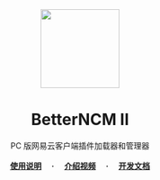 <div align="center"><image width="140em" src="https://user-images.githubusercontent.com/66859419/183120498-1dede5b4-0666-4891-b95f-c3a812b3f12f.png" /></div>
<h1 align="center">BetterNCM II</h1>
<div style="margin-bottom: 1rem;" align="center">PC 版网易云客户端插件加载器和管理器</div>
<div align="center">
<b><a href=https://github.com/MicroCBer/BetterNCM/wiki/%E4%BD%BF%E7%94%A8%E8%AF%B4%E6%98%8E>使用说明</a></b>
<b>　·　</b>
<b><a href=https://www.bilibili.com/video/BV1g841187g6/>介绍视频</a></b>
<b>　·　</b>
<b><a href=https://github.com/MicroCBer/BetterNCM/wiki/%E5%BC%80%E5%8F%91%E6%96%87%E6%A1%A3>开发文档</a></b>
</div>

